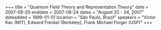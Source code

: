 +++
title = "Quantum Field Theory and Representation Theory"
date = 2007-08-20
enddate = 2007-08-24
dates = "August 20 - 24, 2007"
dateadded = 1999-01-01
location = "São Paulo, Brazil"
speakers = "Victor Kac (MIT), Edward Frenkel (Berkeley), Frank Michael Forger (USP)"
+++
